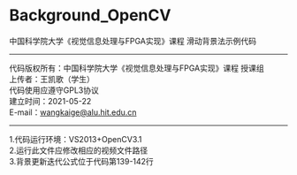 # Background_OpenCV
中国科学院大学《视觉信息处理与FPGA实现》课程 滑动背景法示例代码  

**********************************************************
代码版权所有：中国科学院大学《视觉信息处理与FPGA实现》课程 授课组  
上传者：王凯歌（学生）  
代码使用应遵守GPL3协议  
建立时间：2021-05-22  
E-mail：wangkaige@alu.hit.edu.cn
**********************************************************

1.代码运行环境：VS2013+OpenCV3.1  
2.运行此文件应修改相应的视频文件路径  
3.背景更新迭代公式位于代码第139-142行  
